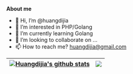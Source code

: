 **About me**

- 👋 Hi, I’m @huangdijia
- 👀 I’m interested in PHP/Golang
- 🌱 I’m currently learning Golang
- 💞️ I’m looking to collaborate on ...
- 📫 How to reach me? huangdijia@gmail.com

<!---
huangdijia/huangdijia is a ✨ special ✨ repository because its `README.md` (this file) appears on your GitHub profile.
You can click the Preview link to take a look at your changes.
--->

| <a href="https://github.com/huangdijia/huangdijia"><img align="center" src="https://github-readme-stats.vercel.app/api?username=huangdijia&show_icons=true&include_all_commits=true&theme=buefy&hide_border=true" alt="Huangdijia's github stats" /></a> | <a href="https://github.com/huangdijia/huangdijia"><img align="center" src="https://github-readme-stats.vercel.app/api/top-langs/?username=huangdijia&layout=compact&theme=buefy&hide_border=true" /></a> |
| ------------- | ------------- |
